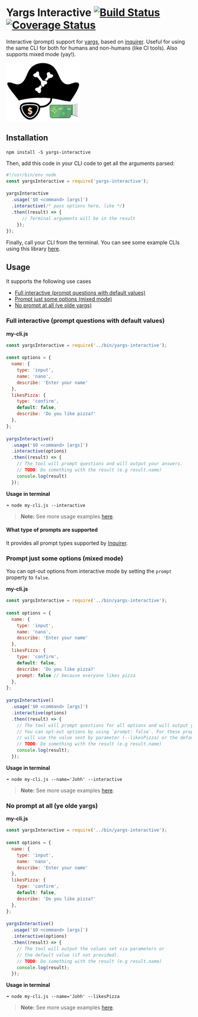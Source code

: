 # Yargs Interactive [![Build Status](https://travis-ci.org/nanovazquez/yargs-interactive.svg?branch=master)](https://travis-ci.org/nanovazquez/yargs-interactive) [![Coverage Status](https://coveralls.io/repos/github/nanovazquez/yargs-interactive/badge.svg)](https://coveralls.io/github/nanovazquez/yargs-interactive)

Interactive (prompt) support for [yargs](https://github.com/yargs/yargs), based on [inquirer](https://github.com/SBoudrias/Inquirer.js/). Useful for using the same CLI for both for humans and non-humans (like CI tools). Also supports mixed mode (yay!).

![Yargs Interactive](./yargs-interactive-logo.png)

## Installation

```
npm install -S yargs-interactive
```

Then, add this code in your CLI code to get all the arguments parsed:

```js
#!/usr/bin/env node
const yargsInteractive = require('yargs-interactive');

yargsInteractive
  .usage('$0 <command> [args]')
  .interactive(/* pass options here, like */)
  .then((result) => {
      // Terminal arguments will be in the result
    });
});
```
Finally, call your CLI from the terminal. You can see some example CLIs using this library [here](./examples/basic.js).

## Usage

It supports the following use cases
* [Full interactive (prompt questions with default values)](#full-interactive-prompt-questions-with-default-values)
* [Prompt just some options (mixed mode)](#prompt-just-some-options-mixed-mode)
* [No prompt at all (ye olde yargs)](#no-prompt-at-all-ye-olde-yargs)

### Full interactive (prompt questions with default values)

**my-cli.js**
```js
const yargsInteractive = require('../bin/yargs-interactive');

const options = {
  name: {
    type: 'input',
    name: 'nano',
    describe: 'Enter your name'
  },
  likesPizza: {
    type: 'confirm',
    default: false,
    describe: 'Do you like pizza?'
  },
};

yargsInteractive()
  .usage('$0 <command> [args]')
  .interactive(options)
  .then((result) => {
    // The tool will prompt questions and will output your answers.
    // TODO: Do something with the result (e.g result.name)
    console.log(result)
  });
```

**Usage in terminal**
```
➜ node my-cli.js --interactive
```

> **Note:** See more usage examples [here](./examples).

#### What type of prompts are supported

It provides all prompt types supported by [Inquirer](https://github.com/SBoudrias/Inquirer.js/#prompt-types).

### Prompt just some options (mixed mode)

You can opt-out options from interactive mode by setting the `prompt` property to `false`.

**my-cli.js**
```js
const yargsInteractive = require('../bin/yargs-interactive');

const options = {
  name: {
    type: 'input',
    name: 'nano',
    describe: 'Enter your name'
  },
  likesPizza: {
    type: 'confirm',
    default: false,
    describe: 'Do you like pizza?'
    prompt: false // because everyone likes pizza
  },
};

yargsInteractive()
  .usage('$0 <command> [args]')
  .interactive(options)
  .then((result) => {
    // The tool will prompt questions for all options and will output your answers.
    // You can opt-out options by using `prompt: false`. For these properties, it
    // will use the value sent by parameter (--likesPizza) or the default value.
    // TODO: Do something with the result (e.g result.name)
    console.log(result);
  });
```

**Usage in terminal**
```
➜ node my-cli.js --name='Johh' --interactive
```

> **Note:** See more usage examples [here](./examples).

### No prompt at all (ye olde yargs)

**my-cli.js**
```js
const yargsInteractive = require('../bin/yargs-interactive');

const options = {
  name: {
    type: 'input',
    name: 'nano',
    describe: 'Enter your name'
  },
  likesPizza: {
    type: 'confirm',
    default: false,
    describe: 'Do you like pizza?'
  },
};

yargsInteractive()
  .usage('$0 <command> [args]')
  .interactive(options)
  .then((result) => {
    // The tool will output the values set via parameters or
    // the default value (if not provided).
    // TODO: Do something with the result (e.g result.name)
    console.log(result);
  });
```

**Usage in terminal**
```
➜ node my-cli.js --name='Johh' --likesPizza
```

> **Note:** See more usage examples [here](./examples).
